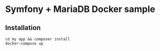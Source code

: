 #  Symfony + MariaDB Docker sample

## Installation 
```shell
cd my app && composer install
docker-compose up
```
